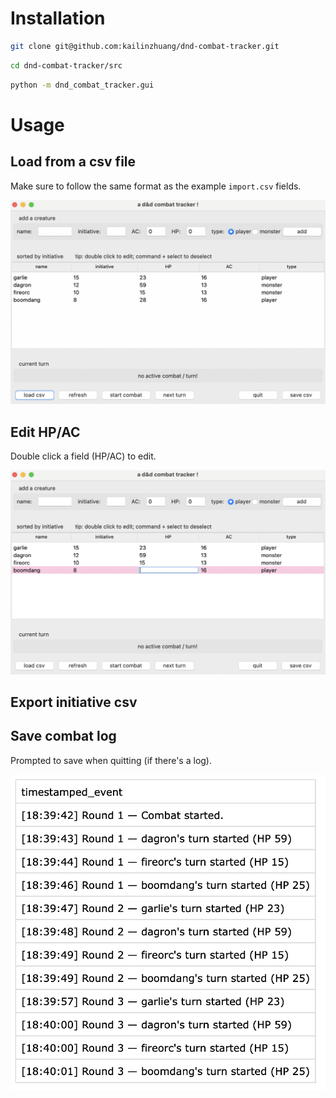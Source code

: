 
# Installation
``` bash
git clone git@github.com:kailinzhuang/dnd-combat-tracker.git
```

``` bash
cd dnd-combat-tracker/src
```

``` bash
python -m dnd_combat_tracker.gui   
```

# Usage
## Load from a csv file
Make sure to follow the same format as the example `import.csv` fields.

![Load screen](assets/load_screen.png)

## Edit HP/AC
Double click a field (HP/AC) to edit.

![Double click edit](assets/double_click_edit.png)

## Export initiative csv


## Save combat log
Prompted to save when quitting (if there's a log).

![Example log](assets/example_log.png)